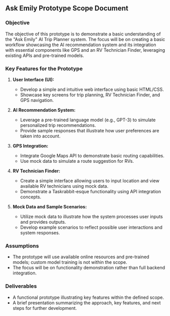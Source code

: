 ## Ask Emily Prototype Scope Document

### Objective
The objective of this prototype is to demonstrate a basic understanding of the "Ask Emily" AI Trip Planner system. The focus will be on creating a basic workflow showcasing the AI recommendation system and its integration with essential components like GPS and an RV Technician Finder, leveraging existing APIs and pre-trained models.

### Key Features for the Prototype

1. **User Interface (UI):** 
   - Develop a simple and intuitive web interface using basic HTML/CSS.
   - Showcase key screens for trip planning, RV Technician Finder, and GPS navigation.

2. **AI Recommendation System:**
   - Leverage a pre-trained language model (e.g., GPT-3) to simulate personalized trip recommendations.
   - Provide sample responses that illustrate how user preferences are taken into account.

3. **GPS Integration:**
   - Integrate Google Maps API to demonstrate basic routing capabilities.
   - Use mock data to simulate a route suggestion for RVs.

4. **RV Technician Finder:**
   - Create a simple interface allowing users to input location and view available RV technicians using mock data.
   - Demonstrate a Taskrabbit-esque functionality using API integration concepts.

5. **Mock Data and Sample Scenarios:**
   - Utilize mock data to illustrate how the system processes user inputs and provides outputs.
   - Develop example scenarios to reflect possible user interactions and system responses.

### Assumptions
- The prototype will use available online resources and pre-trained models; custom model training is not within the scope.
- The focus will be on functionality demonstration rather than full backend integration.

### Deliverables
- A functional prototype illustrating key features within the defined scope.
- A brief presentation summarizing the approach, key features, and next steps for further development.

